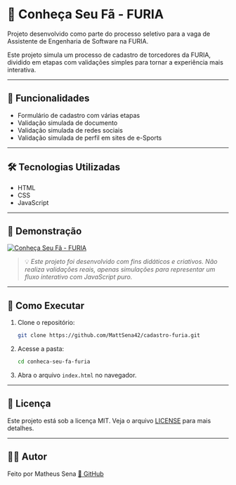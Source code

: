 # 🐾 Conheça Seu Fã - FURIA

Projeto desenvolvido como parte do processo seletivo para a vaga de Assistente de Engenharia de Software na FURIA.

Este projeto simula um processo de cadastro de torcedores da FURIA, dividido em etapas com validações simples para tornar a experiência mais interativa.

---

## 📌 Funcionalidades

- Formulário de cadastro com várias etapas
- Validação simulada de documento
- Validação simulada de redes sociais
- Validação simulada de perfil em sites de e-Sports

---

## 🛠️ Tecnologias Utilizadas

- HTML
- CSS
- JavaScript

---

## 📸 Demonstração

[![Conheça Seu Fã - FURIA](https://img.youtube.com/vi/pJJkBRKZVJs/maxresdefault.jpg)](https://www.youtube.com/watch?v=pJJkBRKZVJs)

> 💡 *Este projeto foi desenvolvido com fins didáticos e criativos. Não realiza validações reais, apenas simulações para representar um fluxo interativo com JavaScript puro.*

---

## 🚀 Como Executar

1. Clone o repositório:
   ```bash
   git clone https://github.com/MattSena42/cadastro-furia.git
   ```
2. Acesse a pasta:
   ```bash
   cd conheca-seu-fa-furia
   ```
3. Abra o arquivo `index.html` no navegador.

---

## 📝 Licença

Este projeto está sob a licença MIT. Veja o arquivo [LICENSE](LICENSE) para mais detalhes.

---

## 👨‍💻 Autor

Feito por Matheus Sena [🔗 GitHub](https://github.com/MattSena42)  
